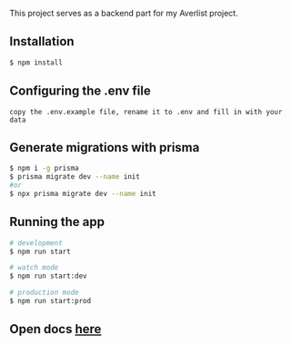This project serves as a backend part for my Averlist project.

## Installation

```bash
$ npm install
```

## Configuring the .env file
`copy the .env.example file, rename it to .env and fill in with your data`

## Generate migrations with prisma
```bash
$ npm i -g prisma
$ prisma migrate dev --name init
#or 
$ npx prisma migrate dev --name init
```

## Running the app

```bash
# development
$ npm run start

# watch mode
$ npm run start:dev

# production mode
$ npm run start:prod
```

## Open docs [here](http://localhost:5000/api)
